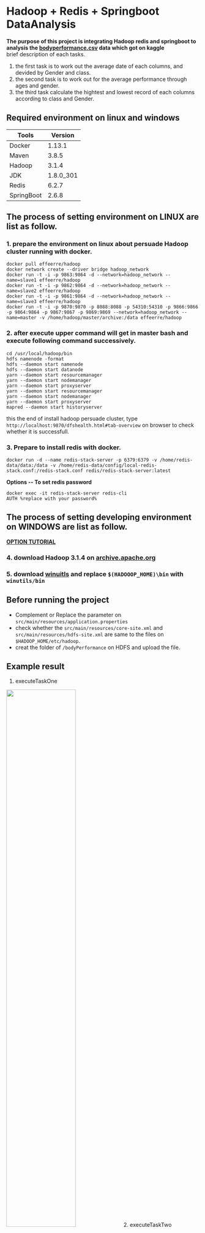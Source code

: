 # Hadoop + Redis + Springboot DataAnalysis
**The purpose of this project is integrating Hadoop redis and springboot to analysis the [bodyperformance.csv]() data which got on kaggle**  
brief description of each tasks.
1. the first task is to work out the average date of each columns, and devided by Gender and class.
2. the second task is to work out for the average performance through ages and gender.
3. the third task calculate the hightest and lowest record of each columns according to class and Gender.

## Required environment on linux and windows
|Tools|Version|
|------|------|
|Docker|1.13.1|
|Maven|3.8.5|
|Hadoop|3.1.4|
|JDK|1.8.0_301|
|Redis|6.2.7|
|SpringBoot|2.6.8|

## The process of setting environment on **LINUX** are list as follow.
### 1. prepare the environment on linux about persuade Hadoop cluster running with docker.
```
docker pull effeerre/hadoop
docker network create --driver bridge hadoop_network
docker run -t -i -p 9863:9864 -d --network=hadoop_network --name=slave1 effeerre/hadoop
docker run -t -i -p 9862:9864 -d --network=hadoop_network --name=slave2 effeerre/hadoop
docker run -t -i -p 9861:9864 -d --network=hadoop_network --name=slave3 effeerre/hadoop
docker run -t -i -p 9870:9870 -p 8088:8088 -p 54310:54310 -p 9866:9866 -p 9864:9864 -p 9867:9867 -p 9869:9869 --network=hadoop_network --name=master -v /home/hadoop/master/archive:/data effeerre/hadoop
```
### 2. after execute upper command will get in master bash and execute following command successively.
```
cd /usr/local/hadoop/bin
hdfs namenode -format
hdfs --daemon start namenode
hdfs --daemon start datanode
yarn --daemon start resourcemanager
yarn --daemon start nodemanager
yarn --daemon start proxyserver
yarn --daemon start resourcemanager
yarn --daemon start nodemanager
yarn --daemon start proxyserver
mapred --daemon start historyserver
```

this the end of install hadoop persuade cluster, type `http://localhost:9870/dfshealth.html#tab-overview` on browser to check whether it is successfull.

### 3. Prepare to install redis with docker.
```
docker run -d --name redis-stack-server -p 6379:6379 -v /home/redis-data/data:/data -v /home/redis-data/config/local-redis-stack.conf:/redis-stack.conf redis/redis-stack-server:latest
```
**Options -- To set redis password**
```
docker exec -it redis-stack-server redis-cli
AUTH %replace with your password%
```

## The process of setting developing environment on **WINDOWS** are list as follow.
 [**OPTION TUTORIAL**](https://brain-mentors.com/hadoopinstallation/)
### 4. download Hadoop 3.1.4 on [archive.apache.org](https://archive.apache.org/dist/hadoop/core/hadoop-3.1.4/)
### 5. download [winuitls](https://github.com/steveloughran/winutils) and replace `$(HADOOOP_HOME)\bin` with `winutils/bin`

## Before running the project
* Complement or Replace the parameter on `src/main/resources/application.properties` 
* check whether the `src/main/resources/core-site.xml` and `src/main/resources/hdfs-site.xml` are same to the files on `$HADOOP_HOME/etc/hadoop`.
* creat the folder of `/bodyPerformance` on HDFS and upload the file.

## Example result
1. executeTaskOne
<img src="https://user-images.githubusercontent.com/29159859/176542709-9978bd9a-c469-4965-9c69-779a7b85f1f9.png" width = "60%">
2. executeTaskTwo
<img src="https://user-images.githubusercontent.com/29159859/176542740-49ddbfdd-2a84-4abd-bff3-995a66adfdb9.png" width = "60%">
3. executeTaskThree
<img src="https://user-images.githubusercontent.com/29159859/176542768-bcfc7425-56f6-48ce-927e-2a004cc31aa2.png" width = "60%">
4. GetValueByKey
<img src="https://user-images.githubusercontent.com/29159859/176542832-da429805-fd39-4707-b5e3-b4fe0c2bb449.png" width = "60%">

## Example Output
1. Task One
<img src="https://user-images.githubusercontent.com/29159859/176542998-fd2a1c47-b9a3-43db-b06b-d9acf90cc487.png" width = "60%">
2. Task Two
<img src="https://user-images.githubusercontent.com/29159859/176543110-d0060c27-6176-4084-b477-8031a4edfaa8.png" width = "60%">
3. Task Three
<img src="https://user-images.githubusercontent.com/29159859/176543528-bb8d6358-69da-44a8-948f-55d43b43e16b.png" width="60%">

